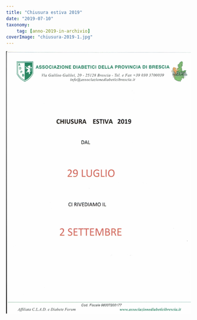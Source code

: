 ```yaml
---
title: "Chiusura estiva 2019"
date: "2019-07-10"
taxonomy: 
    tag: [anno-2019-in-archivio]
coverImage: "chiusura-2019-1.jpg"
---
```


![](images/chiusura-2019-1.jpg)
